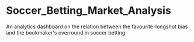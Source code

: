 # Soccer_Betting_Market_Analysis
An analytics dashboard on the relation between the favourite-longshot bias and the bookmaker's overround in soccer betting
